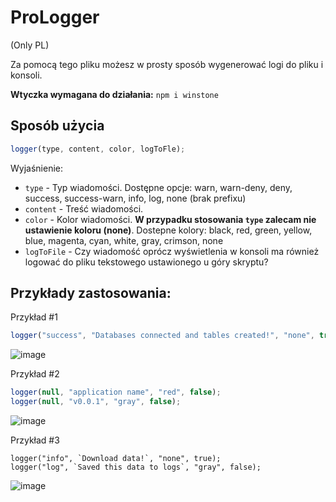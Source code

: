 # ProLogger

(Only PL)

Za pomocą tego pliku możesz w prosty sposób wygenerować logi do pliku i konsoli.

**Wtyczka wymagana do działania:** `npm i winstone`

## Sposób użycia

```js
logger(type, content, color, logToFle);
```
Wyjaśnienie:
- `type` - Typ wiadomości. Dostępne opcje: warn, warn-deny, deny, success, success-warn, info, log, none (brak prefixu)
- `content` - Treść wiadomości.
- `color` - Kolor wiadomości. **W przypadku stosowania `type` zalecam nie ustawienie koloru (none)**. Dostepne kolory: black, red, green, yellow, blue, magenta, cyan, white, gray, crimson, none
- `logToFile` - Czy wiadomość oprócz wyświetlenia w konsoli ma również logować do pliku tekstowego ustawionego u góry skryptu?

## Przykłady zastosowania:

Przykład #1 
```js
logger("success", "Databases connected and tables created!", "none", true)
```
![image](https://github.com/user-attachments/assets/c5af842b-1eef-48db-8df0-f36ef0888e31)

Przykład #2
```js
logger(null, "application name", "red", false);
logger(null, "v0.0.1", "gray", false);
```
![image](https://github.com/user-attachments/assets/782aa534-6f7a-4ea5-94af-bc0a7305b8fa)

Przykład #3
```
logger("info", `Download data!`, "none", true);
logger("log", `Saved this data to logs`, "gray", false);
```
![image](https://github.com/user-attachments/assets/3b48a472-3e12-4717-b568-6df7a2571be8)




